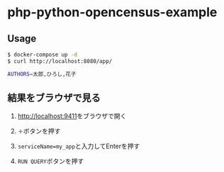 # php-python-opencensus-example

## Usage

```sh
$ docker-compose up -d
$ curl http://localhost:8080/app/

AUTHORS=太郎,ひろし,花子
```

## 結果をブラウザで見る

1. [http://localhost:9411](http://localhost:9411)をブラウザで開く

1. `＋`ボタンを押す

1. `serviceName=my_app`と入力してEnterを押す

1. `RUN QUERY`ボタンを押す
